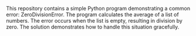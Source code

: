 This repository contains a simple Python program demonstrating a common error: ZeroDivisionError. The program calculates the average of a list of numbers.  The error occurs when the list is empty, resulting in division by zero.  The solution demonstrates how to handle this situation gracefully.